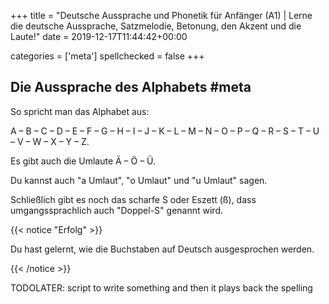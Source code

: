+++
title = "Deutsche Aussprache und Phonetik für Anfänger (A1) | Lerne die deutsche Aussprache, Satzmelodie, Betonung, den Akzent und die Laute!"
date = 2019-12-17T11:44:42+00:00

categories = ['meta']
spellchecked = false
+++


## Die Aussprache des Alphabets #meta

So spricht man das Alphabet aus:

A – B – C – D – E – F – G – H – I – J – K – L – M – N – O – P – Q – R – S – T – U – V – W – X – Y – Z.

Es gibt auch die Umlaute Ä – Ö – Ü.

Du kannst auch "a Umlaut", "o Umlaut" und "u Umlaut" sagen.

Schließlich gibt es noch das scharfe S oder Eszett (ß), dass umgangssprachlich auch "Doppel-S" genannt wird.

{{< notice "Erfolg" >}}

Du hast gelernt, wie die Buchstaben auf Deutsch ausgesprochen werden.

{{< /notice >}}

TODOLATER: script to write something and then it plays  back the spelling
